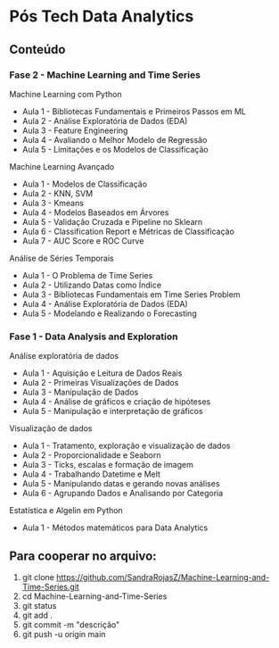 # Pós Tech Data Analytics

## Conteúdo
### Fase 2 - Machine Learning and Time Series

Machine Learning com Python

- Aula 1 - Bibliotecas Fundamentais e Primeiros Passos em ML
- Aula 2 - Análise Exploratória de Dados (EDA)
- Aula 3 - Feature Engineering
- Aula 4 - Avaliando o Melhor Modelo de Regressão
- Aula 5 - Limitações e os Modelos de Classificação

Machine Learning Avançado

- Aula 1 - Modelos de Classificação
- Aula 2 - KNN, SVM
- Aula 3 - Kmeans
- Aula 4 - Modelos Baseados em Árvores
- Aula 5 - Validação Cruzada e Pipeline no Sklearn
- Aula 6 - Classification Report e Métricas de Classificaçào
- Aula 7 - AUC Score e ROC Curve

Análise de Séries Temporais

- Aula 1 - O Problema de Time Series
- Aula 2 - Utilizando Datas como Índice
- Aula 3 - Bibliotecas Fundamentais em Time Series Problem
- Aula 4 - Análise Exploratória de Dados (EDA)
- Aula 5 - Modelando e Realizando o Forecasting

### Fase 1 - Data Analysis and Exploration

 Análise exploratória de dados

- Aula 1 - Aquisição e Leitura de Dados Reais
- Aula 2 - Primeiras Visualizações de Dados
- Aula 3 - Manipulação de Dados
- Aula 4 - Análise de gráficos e criação de hipóteses
- Aula 5 - Manipulação e interpretação de gráficos

Visualização de dados

- Aula 1 - Tratamento, exploração e visualização de dados
- Aula 2 - Proporcionalidade e Seaborn
- Aula 3 - Ticks, escalas e formação de imagem
- Aula 4 - Trabalhando Datetime e Melt
- Aula 5 - Manipulando datas e gerando novas análises
- Aula 6 - Agrupando Dados e Analisando por Categoria

Estatística e Algelin em Python

- Aula 1 - Métodos matemáticos para Data Analytics

## Para cooperar no arquivo:
1. git clone https://github.com/SandraRojasZ/Machine-Learning-and-Time-Series.git
2. cd Machine-Learning-and-Time-Series
3. git status
4. git add .
5. git commit -m "descrição"
6. git push -u origin main


